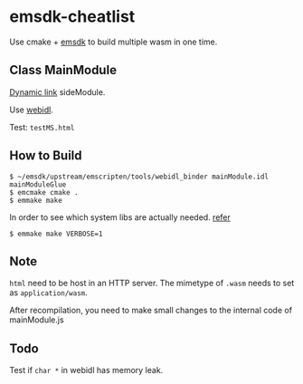 # emsdk-cheatlist

Use cmake + [emsdk](https://emscripten.org/index.html) to build multiple wasm in one time.

## Class MainModule

[Dynamic link](https://emscripten.org/docs/compiling/Dynamic-Linking.html) sideModule.

Use [webidl](https://emscripten.org/docs/porting/connecting_cpp_and_javascript/WebIDL-Binder.html).

Test: `testMS.html`



## How to Build

```shell
$ ~/emsdk/upstream/emscripten/tools/webidl_binder mainModule.idl mainModuleGlue
$ emcmake cmake .
$ emmake make
``` 

In order to see which system libs are actually needed. [refer](https://emscripten.org/docs/compiling/Dynamic-Linking.html#system-libraries)
```shell
$ emmake make VERBOSE=1
```


## Note

`html` need to be host in an HTTP server. The mimetype of `.wasm` needs to set as `application/wasm`.

After recompilation, you need to make small changes to the internal code of mainModule.js


## Todo

Test if `char *` in webidl has memory leak.
